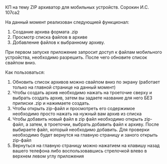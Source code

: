 КП на тему ZIP архиватор для мобильных устройств. Сорокин И.С. 107са2

На данный момент реализован следующией функционал:
1. Создание архива формата .zip
2. Просмотр списка файлов в архиве
3. Добавление файлов к выбранному архиву.

При первом запуске приложение запросит доступ к файлам мобильного устройства, необходимо разрешить. После чего обновите список свайпом вниз.

Как пользоваться:
1. Обновить список архивов можно свайпом вниз по экрану (работает только на главной странице на данный момент)
2. Чтобы создать архив необходимо нажать на троеточие сверху и выбрать создать архив, затем вы задаете название для него БЕЗ приписки .zip и нажимаете создать.
3. Чтобы открыть zip-файл и просмотреть его содержимое необходимо просто нажать на нужный вам архив из списка
4. Чтобы добавить новый файл в zip файл необходимо открыть zip-файл, а затем, в троеточии, выбрать добавить файл к архиву. После выбираете файл, который необходимо добавить. Для проверки необходимо будет вернутся на главную страницу и заного открыть zip-файл
5. Вернуться на главную страницу можно нажатием на клавишу назад вашего телефона либо воспользовавшись стрелочкой влево в верхнем левом углу приложения
